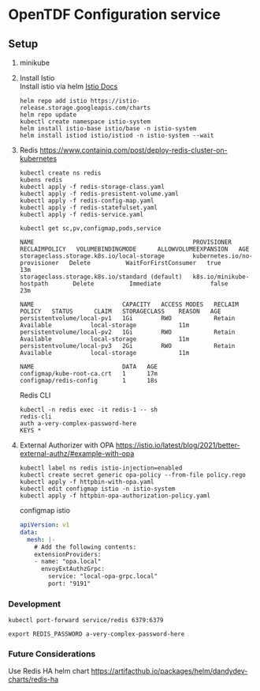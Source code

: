 # OpenTDF Configuration service

## Setup

1. minikube

2. Install Istio  
   Install istio via helm [Istio Docs](https://istio.io/latest/docs/setup/install/helm/)
    ```shell
    helm repo add istio https://istio-release.storage.googleapis.com/charts
    helm repo update  
    kubectl create namespace istio-system
    helm install istio-base istio/base -n istio-system
    helm install istiod istio/istiod -n istio-system --wait
    ```

3. Redis https://www.containiq.com/post/deploy-redis-cluster-on-kubernetes

   ```shell
   kubectl create ns redis
   kubens redis
   kubectl apply -f redis-storage-class.yaml
   kubectl apply -f redis-presistent-volume.yaml
   kubectl apply -f redis-config-map.yaml
   kubectl apply -f redis-statefulset.yaml
   kubectl apply -f redis-service.yaml
   
   kubectl get sc,pv,configmap,pods,service
   
   NAME                                             PROVISIONER                    RECLAIMPOLICY   VOLUMEBINDINGMODE      ALLOWVOLUMEEXPANSION   AGE
   storageclass.storage.k8s.io/local-storage        kubernetes.io/no-provisioner   Delete          WaitForFirstConsumer   true                   13m
   storageclass.storage.k8s.io/standard (default)   k8s.io/minikube-hostpath       Delete          Immediate              false                  23m
   
   NAME                         CAPACITY   ACCESS MODES   RECLAIM POLICY   STATUS      CLAIM   STORAGECLASS    REASON   AGE
   persistentvolume/local-pv1   1Gi        RWO            Retain           Available           local-storage            11m
   persistentvolume/local-pv2   1Gi        RWO            Retain           Available           local-storage            11m
   persistentvolume/local-pv3   2Gi        RWO            Retain           Available           local-storage            11m
   
   NAME                         DATA   AGE
   configmap/kube-root-ca.crt   1      17m
   configmap/redis-config       1      18s
   ```
   
   Redis CLI
   ```shell
   kubectl -n redis exec -it redis-1 -- sh
   redis-cli
   auth a-very-complex-password-here
   KEYS *
   ```

4. External Authorizer with OPA https://istio.io/latest/blog/2021/better-external-authz/#example-with-opa

   ```shell
   kubectl label ns redis istio-injection=enabled
   kubectl create secret generic opa-policy --from-file policy.rego
   kubectl apply -f httpbin-with-opa.yaml
   kubectl edit configmap istio -n istio-system
   kubectl apply -f httpbin-opa-authorization-policy.yaml
   ```
   configmap istio
   ```yaml
   apiVersion: v1
   data:
     mesh: |-
       # Add the following contents:
       extensionProviders:
       - name: "opa.local"
         envoyExtAuthzGrpc:
           service: "local-opa-grpc.local"
           port: "9191"
   ```

### Development

```shell
kubectl port-forward service/redis 6379:6379

export REDIS_PASSWORD a-very-complex-password-here
```

### Future Considerations

Use Redis HA helm chart https://artifacthub.io/packages/helm/dandydev-charts/redis-ha


